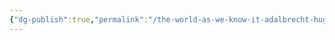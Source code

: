 ```yaml
---
{"dg-publish":true,"permalink":"/the-world-as-we-know-it-adalbrecht-hugh/the-nations/rondo/rondo/"}
---
```


